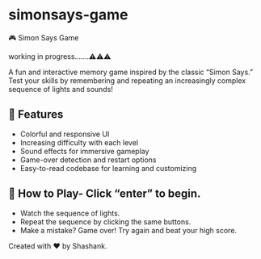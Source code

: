 # simonsays-game

🎮 Simon Says Game

working in progress.......⚠️⚠️⚠️

A fun and interactive memory game inspired by the classic “Simon Says.” Test your skills by remembering and repeating an increasingly complex sequence of lights and sounds!

## 🚀 Features

- Colorful and responsive UI
- Increasing difficulty with each level
- Sound effects for immersive gameplay
- Game-over detection and restart options
- Easy-to-read codebase for learning and customizing

## 🎯 How to Play- Click “enter” to begin.
- Watch the sequence of lights.
- Repeat the sequence by clicking the same buttons.
- Make a mistake? Game over! Try again and beat your high score.


Created with ❤️ by Shashank.
